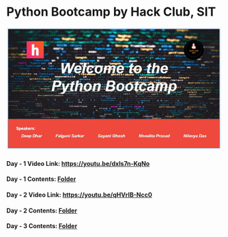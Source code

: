 # Python Bootcamp by Hack Club, SIT

![image](https://github.com/Hack-Club-SIT/Python-Bootcamp/blob/main/assets/Banner.JPG)

#### Day - 1 Video Link: https://youtu.be/dxIs7n-KqNo
#### Day - 1 Contents: [Folder](https://github.com/Hack-Club-SIT/Python-Bootcamp/tree/main/Day%20-%201)
#### Day - 2 Video Link: https://youtu.be/qHVrIB-Ncc0
#### Day - 2 Contents: [Folder](https://github.com/Hack-Club-SIT/Python-Bootcamp/tree/main/Day%20-%202)
#### Day - 3 Contents: [Folder](https://github.com/Hack-Club-SIT/Python-Bootcamp/tree/main/Day%20-%203)
